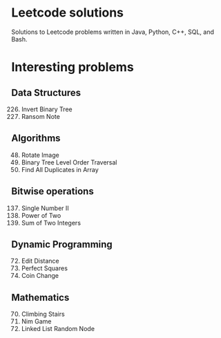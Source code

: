 # Leetcode solutions
Solutions to Leetcode problems written in Java, Python, C++, SQL, and Bash.

# Interesting problems

## Data Structures
226. Invert Binary Tree
383. Ransom Note

## Algorithms
48. Rotate Image
102. Binary Tree Level Order Traversal
442. Find All Duplicates in Array

## Bitwise operations
137. Single Number II
231. Power of Two
371. Sum of Two Integers

## Dynamic Programming
72. Edit Distance
279. Perfect Squares
332. Coin Change

## Mathematics
70. Climbing Stairs
292. Nim Game
382. Linked List Random Node
